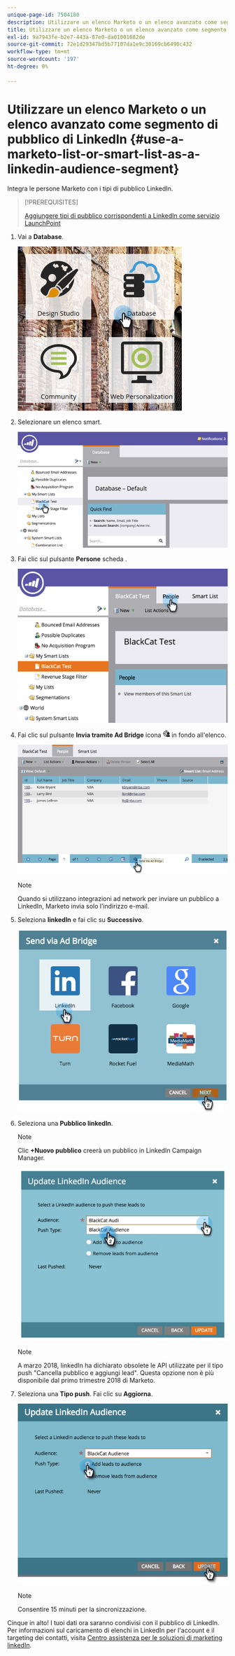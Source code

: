 ```yaml
---
unique-page-id: 7504180
description: Utilizzare un elenco Marketo o un elenco avanzato come segmento di pubblico di LinkedIn - Documenti Marketo - Documentazione del prodotto
title: Utilizzare un elenco Marketo o un elenco avanzato come segmento di pubblico di LinkedIn
exl-id: 9a7943fe-b2e7-443a-87e0-da01001682de
source-git-commit: 72e1d29347bd5b77107da1e9c30169cb6490c432
workflow-type: tm+mt
source-wordcount: '197'
ht-degree: 0%

---
```


# Utilizzare un elenco Marketo o un elenco avanzato come segmento di pubblico di LinkedIn {#use-a-marketo-list-or-smart-list-as-a-linkedin-audience-segment}

Integra le persone Marketo con i tipi di pubblico LinkedIn.

>[!PREREQUISITES]
>
>[Aggiungere tipi di pubblico corrispondenti a LinkedIn come servizio LaunchPoint](/help/marketo/product-docs/demand-generation/ad-network-integrations/add-linkedin-matched-audiences-as-a-launchpoint-service.md)

1. Vai a **Database**.

   ![](assets/db.png)

1. Selezionare un elenco smart.

   ![](assets/two.png)

1. Fai clic sul pulsante **Persone** scheda .

   ![](assets/three-1.png)

1. Fai clic sul pulsante **Invia tramite Ad Bridge** icona ![—](assets/image2015-4-20-18-3a18-3a41.png) in fondo all&#39;elenco.

   ![](assets/four-1.png)

   >[!NOTE]
   >
   >Quando si utilizzano integrazioni ad network per inviare un pubblico a LinkedIn, Marketo invia solo l’indirizzo e-mail.

1. Seleziona **linkedIn** e fai clic su **Successivo**.

   ![](assets/image2015-4-20-18-3a7-3a19.png)

1. Seleziona una **Pubblico linkedIn**.

   >[!NOTE]
   >
   >Clic **+Nuovo pubblico** creerà un pubblico in LinkedIn Campaign Manager.

   ![](assets/6.png)

   >[!NOTE]
   >
   >A marzo 2018, linkedIn ha dichiarato obsolete le API utilizzate per il tipo push &quot;Cancella pubblico e aggiungi lead&quot;. Questa opzione non è più disponibile dal primo trimestre 2018 di Marketo.

1. Seleziona una **Tipo push**. Fai clic su **Aggiorna**.

   ![](assets/7.png)

   >[!NOTE]
   >
   >Consentire 15 minuti per la sincronizzazione.

Cinque in alto! I tuoi dati ora saranno condivisi con il pubblico di LinkedIn. Per informazioni sul caricamento di elenchi in LinkedIn per l&#39;account e il targeting dei contatti, visita [Centro assistenza per le soluzioni di marketing linkedIn](https://www.linkedin.com/help/lms/answer/73938?query=ad%20segment).
